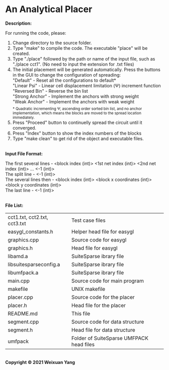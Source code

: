 # An Analytical Placer 
<b>Description:</b><br>

For running the code, please:
1) Change directory to the source folder.
2) Type "make" to compile the code. The executable "place" will be created.
3) Type "./place" followed by the path or name of the input file, such as "./place cct1". (No need to input the extension for .txt files)
4) The initial placement will be generated automatically. Press the buttons in the GUI to change the configuration of spreading:<br>
   "Default" - Reset all the configurations to default* <br>
   "Linear Psi" - Linear cell displacement limitation (&Psi;) increment function <br>
   "Reversed Bin" - Reverse the bin list <br>
   "Strong Anchor" - Implement the anchors with strong weight <br>
   "Weak Anchor" - Implement the anchors with weak weight <br>
<sub>\* Quadratic incrementing &Psi;, ascending order sorted bin list, and no anchor implementation, which means the blocks are moved to the spread location immediately. </sub>
5) Press "Proceed" button to continuelly spread the circuit until it converged.
6) Press "Index" button to show the index numbers of the blocks
7) Type "make clean" to get rid of the object and executable files.

<br><b>Input File Format:</b><br>

The first several lines - <block index (int)> <1st net index (int)> <2nd net index (int)> ... <-1 (int)> <br>
The split line - <-1 (int)> <br>
The several lines then - <block index (int)> <block x coordinates (int)> <block y coordinates (int)> <br>
The last line -  <-1 (int)> 

<br><b>File List:</b><br>

<table border="0">
    <tr>
        <td>cct1.txt, cct2.txt, cct3.txt</td>
        <td>Test case files</td>
    </tr>
    <tr>
        <td>easygl_constants.h</td>
        <td>Helper head file for easygl</td>
    </tr>
    <tr>
        <td>graphics.cpp</td>
        <td>Source code for easygl</td>
    </tr>
    <tr>
        <td>graphics.h</td>
        <td>Head file for easygl</td>
    </tr>
    <tr>
        <td>libamd.a</td>
        <td>SuiteSparse ibrary file</td>
    </tr>
    <tr>
        <td>libsuitesparseconfig.a</td>
        <td>SuiteSparse ibrary file</td>
    </tr>
    <tr>
        <td>libumfpack.a</td>
        <td>SuiteSparse ibrary file</td>
    </tr>
    <tr>
        <td>main.cpp</td>
        <td>Source code for main program</td>
    </tr>
    <tr>
        <td>makefile</td>
        <td>UNIX makefile</td>
    </tr>
    <tr>
        <td>placer.cpp</td>
        <td>Source code for the placer</td>
    </tr>
    <tr>
        <td>placer.h</td>
        <td>Head file for the placer</td>
    </tr>
    <tr>
        <td>README.md</td>
        <td>This file</td>
    </tr>
    <tr>
        <td>segment.cpp</td>
        <td>Source code for data structure</td>
    </tr>
    <tr>
        <td>segment.h</td>
        <td>Head file for data structure</td>
    </tr>
    <tr>
        <td>umfpack</td>
        <td>Folder of SuiteSparse UMFPACK head files</td>
    </tr>
</table>


<br><b>Copyright © 2021 Weixuan Yang</b>
